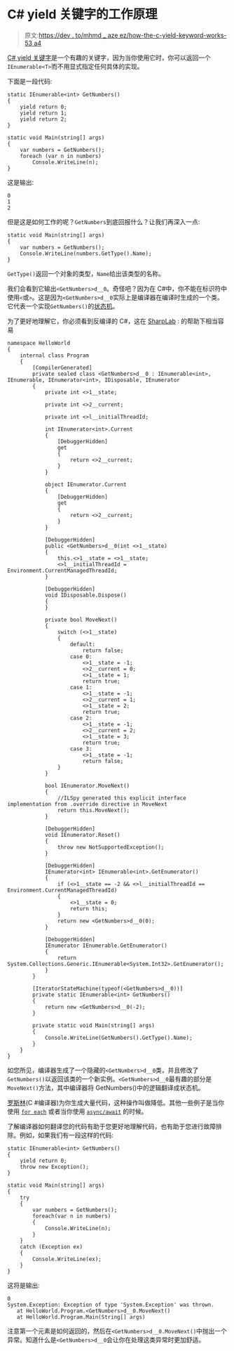 # C# yield 关键字的工作原理

> 原文:[https://dev . to/mhmd _ aze ez/how-the-c-yield-keyword-works-53 a4](https://dev.to/mhmd_azeez/how-the-c-yield-keyword-works-53a4)

[C# yield 关键字](https://docs.microsoft.com/en-us/dotnet/csharp/language-reference/keywords/yield)是一个有趣的关键字，因为当你使用它时，你可以返回一个`IEnumerable<T>`而不用显式指定任何具体的实现。

下面是一段代码:

```
static IEnumerable<int> GetNumbers()
{
    yield return 0;
    yield return 1;
    yield return 2;
}

static void Main(string[] args)
{
    var numbers = GetNumbers();
    foreach (var n in numbers)
        Console.WriteLine(n);
} 
```

这是输出:

```
0
1
2 
```

但是这是如何工作的呢？`GetNumbers`到底回报什么？让我们再深入一点:

```
static void Main(string[] args)
{
    var numbers = GetNumbers();
    Console.WriteLine(numbers.GetType().Name);
} 
```

`GetType()`返回一个对象的类型，`Name`给出该类型的名称。

我们会看到它输出`<GetNumbers>d__0`。奇怪吧？因为在 C#中，你不能在标识符中使用`<`或`>`。这是因为`<GetNumbers>d__0`实际上是编译器在编译时生成的一个类。它代表一个实现`GetNumbers()`的[状态机](https://medium.freecodecamp.org/state-machines-basics-of-computer-science-d42855debc66)。

为了更好地理解它，你必须看到反编译的 C#，这在 [SharpLab](https://sharplab.io/#v2:D4AQDABCCMDcCwAocVoBYGKQOwIYFsBTAZwAdcBjQiACUIBt6B7AdSYCd6ATJAbyQiCoAJlQB2AUP6Ihs1ADZUAZgA8AS2wAXAHwQA4oU0A5AK74ARoXbEAFAEpJciNKdOY0KGIhhMrue88IOEc/VA8QL2FfVwBfJBDZGEUQNAgAWVwNGxgwAG0AXQhcdgBzYgcZVxdQwQA3YohsM0trCABefUNTCytbO2iamABOGyae6wA6A00AFQBPUkJ7CaMCQn6EoTjKwW2YoA==) :
的帮助下相当容易

```
namespace HelloWorld
{
    internal class Program
    {
        [CompilerGenerated]
        private sealed class <GetNumbers>d__0 : IEnumerable<int>, IEnumerable, IEnumerator<int>, IDisposable, IEnumerator
        {
            private int <>1__state;

            private int <>2__current;

            private int <>l__initialThreadId;

            int IEnumerator<int>.Current
            {
                [DebuggerHidden]
                get
                {
                    return <>2__current;
                }
            }

            object IEnumerator.Current
            {
                [DebuggerHidden]
                get
                {
                    return <>2__current;
                }
            }

            [DebuggerHidden]
            public <GetNumbers>d__0(int <>1__state)
            {
                this.<>1__state = <>1__state;
                <>l__initialThreadId = Environment.CurrentManagedThreadId;
            }

            [DebuggerHidden]
            void IDisposable.Dispose()
            {
            }

            private bool MoveNext()
            {
                switch (<>1__state)
                {
                    default:
                        return false;
                    case 0:
                        <>1__state = -1;
                        <>2__current = 0;
                        <>1__state = 1;
                        return true;
                    case 1:
                        <>1__state = -1;
                        <>2__current = 1;
                        <>1__state = 2;
                        return true;
                    case 2:
                        <>1__state = -1;
                        <>2__current = 2;
                        <>1__state = 3;
                        return true;
                    case 3:
                        <>1__state = -1;
                        return false;
                }
            }

            bool IEnumerator.MoveNext()
            {
                //ILSpy generated this explicit interface implementation from .override directive in MoveNext
                return this.MoveNext();
            }

            [DebuggerHidden]
            void IEnumerator.Reset()
            {
                throw new NotSupportedException();
            }

            [DebuggerHidden]
            IEnumerator<int> IEnumerable<int>.GetEnumerator()
            {
                if (<>1__state == -2 && <>l__initialThreadId == Environment.CurrentManagedThreadId)
                {
                    <>1__state = 0;
                    return this;
                }
                return new <GetNumbers>d__0(0);
            }

            [DebuggerHidden]
            IEnumerator IEnumerable.GetEnumerator()
            {
                return System.Collections.Generic.IEnumerable<System.Int32>.GetEnumerator();
            }
        }

        [IteratorStateMachine(typeof(<GetNumbers>d__0))]
        private static IEnumerable<int> GetNumbers()
        {
            return new <GetNumbers>d__0(-2);
        }

        private static void Main(string[] args)
        {
            Console.WriteLine(GetNumbers().GetType().Name);
        }
    }
} 
```

如您所见，编译器生成了一个隐藏的`<GetNumbers>d__0`类，并且修改了`GetNumbers()`以返回该类的一个新实例。`<GetNumbers>d__0`最有趣的部分是`MoveNext()`方法，其中编译器将 GetNumbers()中的逻辑翻译成状态机。

[罗斯林](https://github.com/dotnet/roslyn)(C #编译器)为你生成大量代码，这种操作叫做降低。其他一些例子是当你使用 [`for each`](https://sharplab.io/#v2:D4AQDABCCMDcCwAocVoDoAyBLAdgRwWUhgFZCkcBDAWwFMBnAB0oGNaIAJWgG24HsA6nwBO3ACZIA3kgiyoAJlQB2GXOmI5m1ADYoAFggBZSrgAUMMAG0AuhErCA5vQCUqrRHXv3AN3sQcAK7UAEa0wvQQALwQAKKBdMKUwdy0aABKlDgOtKbQADQQ0GDOhF5aAGYitKwAFqa+wv4QuP5BoeGuGmVqbt0QAJAwAJymOCVyvWUAvpNyM12y81NAA=) 或者当你使用 [`async/await`](https://sharplab.io/#v2:D4AQDABCCMDcCwAocVoFYGKQOwIYFsBTAZwAdcBjQiACUIBt6B7AdSYCd6ATJAbyQiCoAJlQB2AUP6Ihs1ADYoADiiKAIkwDKTIgBcAFgEtsAcwCCxAJ7YKACgCUkuRGnOIASHcwAnLYBEAEKEAGYchH72mG5yIN6qAHRqDLiWtmhgYJFO0ai+fmbBuoTsEVFuAL5I2bIwiiAALBAAsrjGtjBgANoAuhC47CbEjjJurjmCGtp6RqYW1nb28QDihLpmAO6tRewOy6sASiQArvS6DmXOlSOCV+VAA=) 的时候。

了解编译器如何翻译您的代码有助于您更好地理解代码，也有助于您进行故障排除。例如，如果我们有一段这样的代码:

```
static IEnumerable<int> GetNumbers()
{
    yield return 0;
    throw new Exception();
}

static void Main(string[] args)
{
    try
    {
        var numbers = GetNumbers();
        foreach(var n in numbers)
        {
            Console.WriteLine(n);
        }
    }
    catch (Exception ex)
    {
        Console.WriteLine(ex);
    }
} 
```

这将是输出:

```
0
System.Exception: Exception of type 'System.Exception' was thrown.
   at HelloWorld.Program.<GetNumbers>d__0.MoveNext()
   at HelloWorld.Program.Main(String[] args) 
```

注意第一个元素是如何返回的，然后在`<GetNumbers>d__0.MoveNext()`中抛出一个异常。知道什么是`<GetNumbers>d__0`会让你在处理这类异常时更加舒适。
